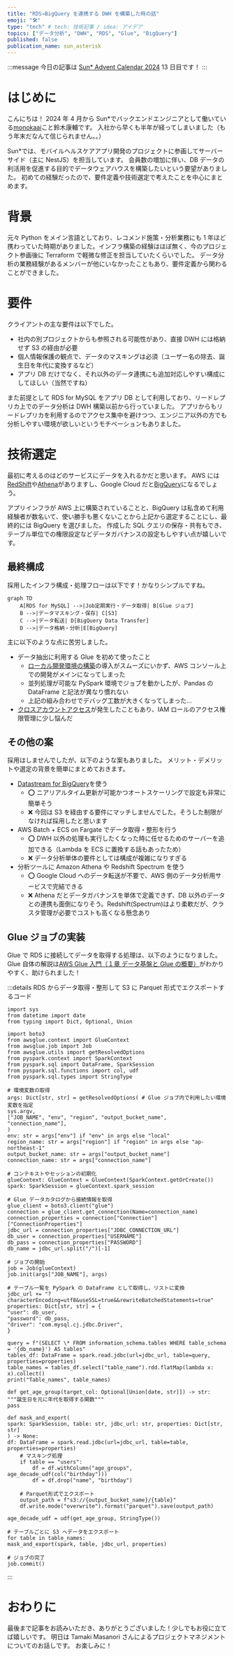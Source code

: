 ```yaml
---
title: "RDS→BigQuery を連携する DWH を構築した時の話"
emoji: "🛠️"
type: "tech" # tech: 技術記事 / idea: アイデア
topics: ["データ分析", "DWH", "RDS", "Glue", "BigQuery"]
published: false
publication_name: sun_asterisk
---
```


:::message
今日の記事は [Sun\* Advent Calendar 2024](https://adventar.org/calendars/10035) 13 日目です！
:::

# はじめに

こんにちは！
2024 年 4 月から Sun\*でバックエンドエンジニアとして働いている[monokaai](https://github.com/monokaai)こと鈴木康輔です。
入社から早くも半年が経ってしまいました（もう年末だなんて信じられません。。）

Sun\*では、モバイルヘルスケアアプリ開発のプロジェクトに参画してサーバーサイド（主に NestJS）を担当しています。
会員数の増加に伴い、DB データの利活用を促進する目的でデータウェアハウスを構築したいという要望がありました。
初めての経験だったので、要件定義や技術選定で考えたことを中心にまとめます。

# 背景

元々 Python をメイン言語としており、レコメンド施策・分析業務にも 1 年ほど携わっていた時期がありました。インフラ構築の経験はほぼ無く、今のプロジェクト参画後に Terraform で軽微な修正を担当していたくらいでした。
データ分析の業務経験があるメンバーが他にいなかったこともあり、要件定義から関わることができました。

# 要件

クライアントの主な要件は以下でした。

- 社内の別プロジェクトからも参照される可能性があり、直接 DWH には格納せず S3 の経由が必要
- 個人情報保護の観点で、データのマスキングは必須（ユーザー名の除去、誕生日を年代に変換するなど）
- アプリ DB だけでなく、それ以外のデータ連携にも追加対応しやすい構成にしてほしい（当然ですね）

また前提として RDS for MySQL をアプリ DB として利用しており、リードレプリカ上でのデータ分析は DWH 構築以前から行っていました。
アプリからもリードレプリカを利用するのでアクセス集中を避けつつ、エンジニア以外の方でも分析しやすい環境が欲しいというモチベーションもありました。

# 技術選定

最初に考えるのはどのサービスにデータを入れるかだと思います。
AWS には[RedShift](https://aws.amazon.com/jp/redshift/)や[Athena](https://aws.amazon.com/jp/athena/)がありますし、Google Cloud だと[BigQuery](https://cloud.google.com/bigquery?hl=ja)になるでしょう。

アプリインフラが AWS 上に構築されていることと、BigQuery は私含めて利用経験者が数名いて、使い勝手も悪くないことから上記から選定することにし、最終的には BigQuery を選びました。
作成した SQL クエリの保存・共有もでき、テーブル単位での権限設定などデータガバナンスの設定もしやすい点が嬉しいです。

## 最終構成

採用したインフラ構成・処理フローは以下です！かなりシンプルですね。

```mermaid
graph TD
    A[RDS for MySQL] -->|Job定期実行・データ取得| B[Glue ジョブ]
    B -->|データマスキング・保存| C[S3]
    C -->|データ転送| D[BigQuery Data Transfer]
    D -->|データ格納・分析|E[BigQuery]

```

主に以下のような点に苦労しました。

- データ抽出に利用する Glue を初めて使ったこと
  - [ローカル開発環境の構築](https://docs.aws.amazon.com/ja_jp/glue/latest/dg/aws-glue-programming-etl-libraries.html)の導入がスムーズにいかず、AWS コンソール上での開発がメインになってしまった
  - 並列処理が可能な PySpark 環境でジョブを動かしたが、Pandas の DataFrame と記法が異なり慣れない
  - 上記の組み合わせでデバッグ工数が大きくなってしまった…
- [クロスアカウントアクセス](https://docs.aws.amazon.com/ja_jp/IAM/latest/UserGuide/access_policies-cross-account-resource-access.html)が発生したこともあり、IAM ロールのアクセス権限管理に少し悩んだ

## その他の案

採用はしませんでしたが、以下のような案もありました。
メリット・デメリットや選定の背景を簡単にまとめておきます。

- [Datastream for BigQuery](https://cloud.google.com/datastream-for-bigquery?hl=ja)を使う
  - ⭕️ ニアリアルタイム更新が可能かつオートスケーリングで設定も非常に簡単そう
  - ❌ 今回は S3 を経由する要件にマッチしませんでした。そうした制限がなければ採用したと思います
- AWS Batch + ECS on Fargate でデータ取得・整形を行う
  - ⭕️ DWH 以外の処理も実行したくなった時に任せるためのサーバーを追加できる（Lambda を ECS に置換する話もあったため）
  - ❌ データ分析単体の要件としては構成が複雑になりすぎる
- 分析ツールに Amazon Athena や Redshift Spectrum を使う
  - ⭕️ Google Cloud へのデータ転送が不要で、AWS 側のデータ分析用サービスで完結できる
  - ❌ Athena だとデータガバナンスを単体で定義できず、DB 以外のデータとの連携も面倒になりそう。Redshift(Spectrum)はより柔軟だが、クラスタ管理が必要でコストも高くなる懸念あり

## Glue ジョブの実装

Glue で RDS に接続してデータを取得する処理は、以下のようになりました。
Glue 自体の解説は[AWS Glue 入門（１章 データ基盤と Glue の概要）](https://qiita.com/Mikoto_Hashimoto/items/35b2de805af855b17b6d)がわかりやすく、助けられました！

:::details RDS からデータ取得・整形して S3 に Parquet 形式でエクスポートするコード

```
import sys
from datetime import date
from typing import Dict, Optional, Union

import boto3
from awsglue.context import GlueContext
from awsglue.job import Job
from awsglue.utils import getResolvedOptions
from pyspark.context import SparkContext
from pyspark.sql import DataFrame, SparkSession
from pyspark.sql.functions import col, udf
from pyspark.sql.types import StringType

# 環境変数の取得
args: Dict[str, str] = getResolvedOptions( # Glue ジョブ内で利用したい環境変数を指定
sys.argv,
["JOB_NAME", "env", "region", "output_bucket_name", "connection_name"],
)
env: str = args["env"] if "env" in args else "local"
region_name: str = args["region"] if "region" in args else "ap-northeast-1"
output_bucket_name: str = args["output_bucket_name"]
connection_name: str = args["connection_name"]

# コンテキストやセッションの初期化
glueContext: GlueContext = GlueContext(SparkContext.getOrCreate())
spark: SparkSession = glueContext.spark_session

# Glue データカタログから接続情報を取得
glue_client = boto3.client("glue")
connection = glue_client.get_connection(Name=connection_name)
connection_properties = connection["Connection"]["ConnectionProperties"]
jdbc_url = connection_properties["JDBC_CONNECTION_URL"]
db_user = connection_properties["USERNAME"]
db_pass = connection_properties["PASSWORD"]
db_name = jdbc_url.split("/")[-1]

# ジョブの開始
job = Job(glueContext)
job.init(args["JOB_NAME"], args)

# テーブル一覧を PySpark の DataFrame として取得し、リストに変換
jdbc_url += "?characterEncoding=utf8&useSSL=true&&rewriteBatchedStatements=true"
properties: Dict[str, str] = {
"user": db_user,
"password": db_pass,
"driver": "com.mysql.cj.jdbc.Driver",
}

query = f"(SELECT \* FROM information_schema.tables WHERE table_schema = '{db_name}') AS tables"
tables_df: DataFrame = spark.read.jdbc(url=jdbc_url, table=query, properties=properties)
table_names = tables_df.select("table_name").rdd.flatMap(lambda x: x).collect()
print("Table_names", table_names)

def get_age_group(target_col: Optional[Union[date, str]]) -> str:
"""誕生日を元に年代を取得する関数"""
pass

def mask_and_export(
spark: SparkSession, table: str, jdbc_url: str, properties: Dict[str, str]
) -> None:
df: DataFrame = spark.read.jdbc(url=jdbc_url, table=table, properties=properties)
    # マスキング処理
    if table == "users":
        df = df.withColumn("age_groups", age_decade_udf(col("birthday")))
        df = df.drop("name", "birthday")

    # Parquet形式でエクスポート
    output_path = f"s3://{output_bucket_name}/{table}"
    df.write.mode("overwrite").format("parquet").save(output_path)

age_decade_udf = udf(get_age_group, StringType())

# テーブルごとに S3 へデータをエクスポート
for table in table_names:
mask_and_export(spark, table, jdbc_url, properties)

# ジョブの完了
job.commit()
```

:::

# おわりに

最後まで記事をお読みいただき、ありがとうございました！少しでもお役に立てば嬉しいです。
明日は Tamaki Masanori さんによるプロジェクトマネジメントについてのお話しです。
お楽しみに！
